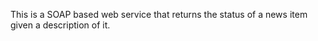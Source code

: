This is a SOAP based web service that returns the status of a news item given a description of it. 
